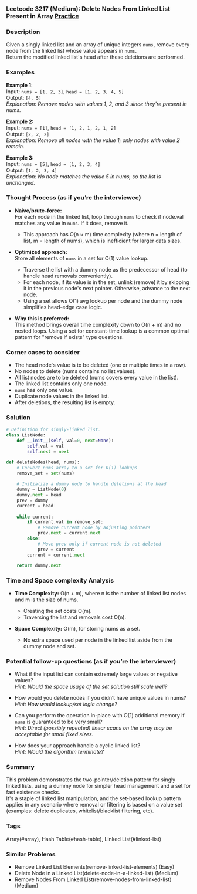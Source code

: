 ### Leetcode 3217 (Medium): Delete Nodes From Linked List Present in Array [Practice](https://leetcode.com/problems/delete-nodes-from-linked-list-present-in-array)

### Description  
Given a singly linked list and an array of unique integers `nums`, remove every node from the linked list whose value appears in `nums`.  
Return the modified linked list's head after these deletions are performed.

### Examples  

**Example 1:**  
Input: `nums = [1, 2, 3]`, `head = [1, 2, 3, 4, 5]`  
Output: `[4, 5]`  
*Explanation: Remove nodes with values 1, 2, and 3 since they're present in nums.*

**Example 2:**  
Input: `nums = [1]`, `head = [1, 2, 1, 2, 1, 2]`  
Output: `[2, 2, 2]`  
*Explanation: Remove all nodes with the value 1; only nodes with value 2 remain.*

**Example 3:**  
Input: `nums = [5]`, `head = [1, 2, 3, 4]`  
Output: `[1, 2, 3, 4]`  
*Explanation: No node matches the value 5 in nums, so the list is unchanged.*

### Thought Process (as if you’re the interviewee)  

- **Naive/brute-force:**  
  For each node in the linked list, loop through `nums` to check if node.val matches any value in `nums`. If it does, remove it.  
  - This approach has O(n × m) time complexity (where n = length of list, m = length of nums), which is inefficient for larger data sizes.

- **Optimized approach:**  
  Store all elements of `nums` in a set for O(1) value lookup.  
  - Traverse the list with a dummy node as the predecessor of head (to handle head removals conveniently).
  - For each node, if its value is in the set, unlink (remove) it by skipping it in the previous node's next pointer. Otherwise, advance to the next node.
  - Using a set allows O(1) avg lookup per node and the dummy node simplifies head-edge case logic.

- **Why this is preferred:**  
  This method brings overall time complexity down to O(n + m) and no nested loops. Using a set for constant-time lookup is a common optimal pattern for "remove if exists" type questions.

### Corner cases to consider  
- The head node's value is to be deleted (one or multiple times in a row).
- No nodes to delete (nums contains no list values).
- All list nodes are to be deleted (nums covers every value in the list).
- The linked list contains only one node.
- `nums` has only one value.
- Duplicate node values in the linked list.
- After deletions, the resulting list is empty.

### Solution

```python
# Definition for singly-linked list.
class ListNode:
    def __init__(self, val=0, next=None):
        self.val = val
        self.next = next

def deleteNodes(head, nums):
    # Convert nums array to a set for O(1) lookups
    remove_set = set(nums)
    
    # Initialize a dummy node to handle deletions at the head
    dummy = ListNode(0)
    dummy.next = head
    prev = dummy
    current = head
    
    while current:
        if current.val in remove_set:
            # Remove current node by adjusting pointers
            prev.next = current.next
        else:
            # Move prev only if current node is not deleted
            prev = current
        current = current.next

    return dummy.next
```

### Time and Space complexity Analysis  

- **Time Complexity:** O(n + m), where n is the number of linked list nodes and m is the size of nums.  
  - Creating the set costs O(m).
  - Traversing the list and removals cost O(n).

- **Space Complexity:** O(m), for storing nums as a set.  
  - No extra space used per node in the linked list aside from the dummy node and set.

### Potential follow-up questions (as if you’re the interviewer)  

- What if the input list can contain extremely large values or negative values?  
  *Hint: Would the space usage of the set solution still scale well?*

- How would you delete nodes if you didn’t have unique values in nums?  
  *Hint: How would lookup/set logic change?*

- Can you perform the operation in-place with O(1) additional memory if `nums` is guaranteed to be very small?  
  *Hint: Direct (possibly repeated) linear scans on the array may be acceptable for small fixed sizes.*

- How does your approach handle a cyclic linked list?  
  *Hint: Would the algorithm terminate?*

### Summary
This problem demonstrates the two-pointer/deletion pattern for singly linked lists, using a dummy node for simpler head management and a set for fast existence checks.  
It's a staple of linked list manipulation, and the set-based lookup pattern applies in any scenario where removal or filtering is based on a value set (examples: delete duplicates, whitelist/blacklist filtering, etc).

### Tags
Array(#array), Hash Table(#hash-table), Linked List(#linked-list)

### Similar Problems
- Remove Linked List Elements(remove-linked-list-elements) (Easy)
- Delete Node in a Linked List(delete-node-in-a-linked-list) (Medium)
- Remove Nodes From Linked List(remove-nodes-from-linked-list) (Medium)